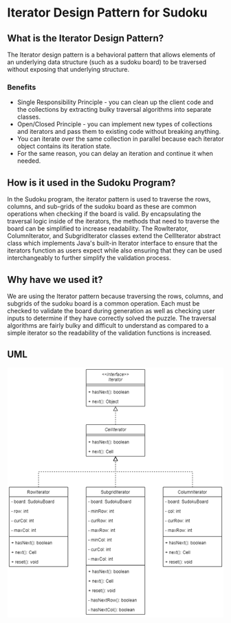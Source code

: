 # Iterator Design Pattern for Sudoku

## What is the Iterator Design Pattern?

The Iterator design pattern is a behavioral pattern that allows elements of an underlying data structure (such as a sudoku board) to be traversed without exposing that underlying structure.

### Benefits

- Single Responsibility Principle - you can clean up the client code and the collections by extracting bulky traversal algorithms into separate classes.
- Open/Closed Principle - you can implement new types of collections and iterators and pass them to existing code without breaking anything.
- You can iterate over the same collection in parallel because each iterator object contains its iteration state.
- For the same reason, you can delay an iteration and continue it when needed.

## How is it used in the Sudoku Program?

In the Sudoku program, the iterator pattern is used to traverse the rows, columns, and sub-grids of the sudoku board as these are common operations when checking if the board is valid. By encapsulating the traversal logic inside of the iterators, the methods that need to traverse the board can be simplified to increase readability.
The RowIterator, ColumnIterator, and SubgridIterator classes extend the CellIterator abstract class which implements Java's built-in Iterator interface to ensure that the iterators function as users expect while also ensuring that they can be used interchangeably to further simplify the validation process.

## Why have we used it?

We are using the Iterator pattern because traversing the rows, columns, and subgrids of the sudoku board is a common operation. Each must be checked to validate the board during generation as well as checking user inputs to determine if they have correctly solved the puzzle. The traversal algorithms are fairly bulky and difficult to understand as compared to a simple iterator so the readability of the validation functions is increased.

## UML

![Iterator UML](../data/Iterator-UML.png)
